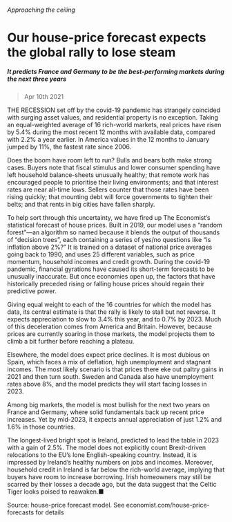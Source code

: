 ###### Approaching the ceiling
# Our house-price forecast expects the global rally to lose steam 
##### It predicts France and Germany to be the best-performing markets during the next three years 
> Apr 10th 2021 


THE RECESSION set off by the covid-19 pandemic has strangely coincided with surging asset values, and residential property is no exception. Taking an equal-weighted average of 16 rich-world markets, real prices have risen by 5.4% during the most recent 12 months with available data, compared with 2.2% a year earlier. In America values in the 12 months to January jumped by 11%, the fastest rate since 2006.
Does the boom have room left to run? Bulls and bears both make strong cases. Buyers note that fiscal stimulus and lower consumer spending have left household balance-sheets unusually healthy; that remote work has encouraged people to prioritise their living environments; and that interest rates are near all-time lows. Sellers counter that those rates have been rising quickly; that mounting debt will force governments to tighten their belts; and that rents in big cities have fallen sharply.

To help sort through this uncertainty, we have fired up The Economist’s statistical forecast of house prices. Built in 2019, our model uses a “random forest”—an algorithm so named because it blends the output of thousands of “decision trees”, each containing a series of yes/no questions like “is inflation above 2%?” It is trained on a dataset of national price averages going back to 1990, and uses 25 different variables, such as price momentum, household incomes and credit growth. During the covid-19 pandemic, financial gyrations have caused its short-term forecasts to be unusually inaccurate. But once economies open up, the factors that have historically preceded rising or falling house prices should regain their predictive power.


Giving equal weight to each of the 16 countries for which the model has data, its central estimate is that the rally is likely to stall but not reverse. It expects appreciation to slow to 3.4% this year, and to 0.7% by 2023. Much of this deceleration comes from America and Britain. However, because prices are currently soaring in those markets, the model projects them to climb a bit further before reaching a plateau.
Elsewhere, the model does expect price declines. It is most dubious on Spain, which faces a mix of deflation, high unemployment and stagnant incomes. The most likely scenario is that prices there eke out paltry gains in 2021 and then turn south. Sweden and Canada also have unemployment rates above 8%, and the model predicts they will start facing losses in 2023.
Among big markets, the model is most bullish for the next two years on France and Germany, where solid fundamentals back up recent price increases. Yet by mid-2023, it expects annual appreciation of just 1.2% and 1.6% in those countries.
The longest-lived bright spot is Ireland, predicted to lead the table in 2023 with a gain of 2.5%. The model does not explicitly count Brexit-driven relocations to the EU’s lone English-speaking country. Instead, it is impressed by Ireland’s healthy numbers on jobs and incomes. Moreover, household credit in Ireland is far below the rich-world average, implying that buyers have room to increase borrowing. Irish homeowners may still be scarred by their losses a decade ago, but the data suggest that the Celtic Tiger looks poised to reawaken.■
Source:  house-price forecast model. See economist.com/house-price-forecasts for details

